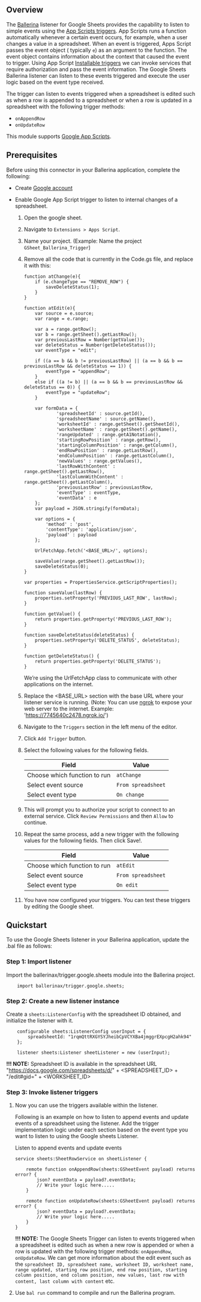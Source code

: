 ## Overview

The [Ballerina](https://ballerina.io/) listener for Google Sheets provides the capability to listen to simple events using the [App Scripts triggers](https://developers.google.com/apps-script/guides/triggers). App Scripts runs a function automatically whenever a certain event occurs, for example, when a user changes a value in a spreadsheet. When an event is triggered, Apps Script passes the event object ( typically `e`) as an argument to the function. The event object contains information about the context that caused the event to trigger. Using App Script [Installable triggers](https://developers.google.com/apps-script/guides/triggers/installable) we can invoke services that require authorization and pass the event information. The Google Sheets Ballerina listener can listen to these events triggered and execute the user logic based on the event type received.

The trigger can listen to events triggered  when a spreadsheet is edited such as when a row is appended to a spreadsheet or when a row is updated in a spreadsheet with the following trigger methods: 
* `onAppendRow`
* `onUpdateRow`

This module supports [Google App Scripts](https://developers.google.com/apps-script/guides/triggers).

## Prerequisites

Before using this connector in your Ballerina application, complete the following:

- Create [Google account](https://accounts.google.com/signup/v2/webcreateaccount?utm_source=ga-ob-search&utm_medium=google-account&flowName=GlifWebSignIn&flowEntry=SignUp)
- Enable Google App Script trigger to listen to internal changes of a spreadsheet.

    1. Open the google sheet.
    2. Navigate to `Extensions > Apps Script`.
    3. Name your project. (Example: Name the project `GSheet_Ballerina_Trigger`)
    4. Remove all the code that is currently in the Code.gs file, and replace it with this:
        ```
        function atChange(e){
            if (e.changeType == "REMOVE_ROW") {
                saveDeleteStatus(1);
            }
        }

        function atEdit(e){
            var source = e.source;
            var range = e.range;

            var a = range.getRow();
            var b = range.getSheet().getLastRow();
            var previousLastRow = Number(getValue());
            var deleteStatus = Number(getDeleteStatus());
            var eventType = "edit";

            if ((a == b && b != previousLastRow) || (a == b && b == previousLastRow && deleteStatus == 1)) {
                eventType = "appendRow";
            }
            else if ((a != b) || (a == b && b == previousLastRow && deleteStatus == 0)) {
                eventType = "updateRow";
            }
            
            var formData = {
                    'spreadsheetId' : source.getId(),
                    'spreadsheetName' : source.getName(),
                    'worksheetId' : range.getSheet().getSheetId(),
                    'worksheetName' : range.getSheet().getName(),
                    'rangeUpdated' : range.getA1Notation(),
                    'startingRowPosition' : range.getRow(),
                    'startingColumnPosition' : range.getColumn(),
                    'endRowPosition' : range.getLastRow(),
                    'endColumnPosition' : range.getLastColumn(),
                    'newValues' : range.getValues(),
                    'lastRowWithContent' : range.getSheet().getLastRow(),
                    'lastColumnWithContent' : range.getSheet().getLastColumn(),
                    'previousLastRow' : previousLastRow,
                    'eventType' : eventType,
                    'eventData' : e
            };
            var payload = JSON.stringify(formData);

            var options = {
                'method' : 'post',
                'contentType': 'application/json',
                'payload' : payload
            };

            UrlFetchApp.fetch('<BASE_URL>/', options);

            saveValue(range.getSheet().getLastRow());
            saveDeleteStatus(0);
        }

        var properties = PropertiesService.getScriptProperties();

        function saveValue(lastRow) {
            properties.setProperty('PREVIOUS_LAST_ROW', lastRow);
        }

        function getValue() {
            return properties.getProperty('PREVIOUS_LAST_ROW');
        }

        function saveDeleteStatus(deleteStatus) {
            properties.setProperty('DELETE_STATUS', deleteStatus);
        }

        function getDeleteStatus() {
            return properties.getProperty('DELETE_STATUS');
        }
        ```
        We’re using the UrlFetchApp class to communicate with other applications on the internet.

    5. Replace the <BASE_URL> section with the base URL where your listener service is running. (Note: You can use [ngrok](https://ngrok.com/docs) to expose your web server to the internet. Example: 'https://7745640c2478.ngrok.io/')
    6. Navigate to the `Triggers` section in the left menu of the editor.
    7. Click `Add Trigger` button.
    8. Select the following values for the following fields.

        | Field                        | Value             |
        |------------------------------|-------------------|
        | Choose which function to run | `atChange`        |
        | Select event source          | `From spreadsheet`|
        | Select event type            | `On change`       |

    9. This will prompt you to authorize your script to connect to an external service. Click `Review Permissions` and then `Allow` to continue.
    10. Repeat the same process, add a new trigger with the following values for the following fields. Then click Save!.

        | Field                        | Value             |
        |------------------------------|-------------------|
        | Choose which function to run | `atEdit`          |
        | Select event source          | `From spreadsheet`|
        | Select event type            | `On edit`         |
    11. You have now configured your triggers. You can test these triggers by editing the Google sheet.

## Quickstart
To use the Google Sheets listener in your Ballerina application, update the .bal file as follows:

### Step 1: Import listener
Import the ballerinax/trigger.google.sheets module into the Ballerina project.
```ballerina
    import ballerinax/trigger.google.sheets;
```

### Step 2: Create a new listener instance
Create a `sheets:ListenerConfig` with the spreadsheet ID obtained, and initialize the listener with it. 
```ballerina
    configurable sheets:ListenerConfig userInput = {
        spreadsheetId: "1rqmQttRXGYSYJheibCpVCYXBa4jmggrEXpcgH2ahk94"
    };

    listener sheets:Listener sheetListener = new (userInput);
```
**!!! NOTE:** Spreadsheet ID is available in the spreadsheet URL "https://docs.google.com/spreadsheets/d/" + <SPREADSHEET_ID> + "/edit#gid=" + <WORKSHEET_ID>

### Step 3: Invoke listener triggers
1. Now you can use the triggers available within the listener. 

    Following is an example on how to listen to append events and update events of a spreadsheet using the listener. 
    Add the trigger implementation logic under each section based on the event type you want to listen to using the Google sheets Listener.

    Listen to append events and update events

    ```ballerina
    service sheets:SheetRowService on sheetListener {

        remote function onAppendRow(sheets:GSheetEvent payload) returns error? {
            json? eventData = payload?.eventData;
            // Write your logic here.....
        }

        remote function onUpdateRow(sheets:GSheetEvent payload) returns error? {
            json? eventData = payload?.eventData;
            // Write your logic here.....
        }
    }
    ```

    **!!! NOTE:** The Google Sheets Trigger can listen to events triggered when a spreadsheet is edited such as when a new row is appended or when a row is updated with the following trigger methods: `onAppendRow`, `onUpdateRow`. We can get more information about the edit event such as the `spreadsheet ID, spreadsheet name, worksheet ID, worksheet name, range updated, starting row position, end row position, starting column position, end column position, new values, last row with content, last column with content` etc.

2. Use `bal run` command to compile and run the Ballerina program. 



